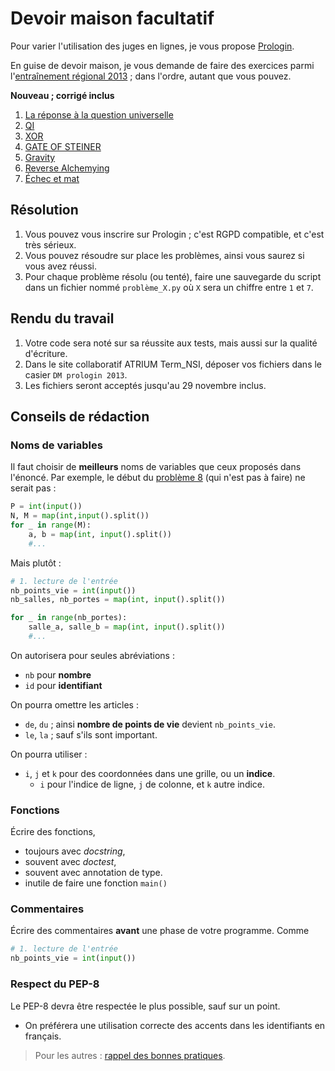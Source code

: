 # Devoir maison facultatif

Pour varier l'utilisation des juges en lignes, je vous propose [Prologin](https://prologin.org/).

En guise de devoir maison, je vous demande de faire des exercices parmi l'[entraînement régional 2013](https://prologin.org/train/2013/semifinal) ; dans l'ordre, autant que vous pouvez.

**Nouveau ; corrigé inclus**

1. [La réponse à la question universelle](Prologin2013/prob-1.html)
2. [QI](Prologin2013/prob-2.html)
3. [XOR](Prologin2013/prob-3.html)
4. [GATE OF STEINER](Prologin2013/prob-4.html)
5. [Gravity](Prologin2013/prob-5.html)
6. [Reverse Alchemying](Prologin2013/prob-6.html)
7. [Échec et mat](Prologin2013/prob-7.html)

## Résolution

1. Vous pouvez vous inscrire sur Prologin ; c'est RGPD compatible, et c'est très sérieux.
2. Vous pouvez résoudre sur place les problèmes, ainsi vous saurez si vous avez réussi.
3. Pour chaque problème résolu (ou tenté), faire une sauvegarde du script dans un fichier nommé `problème_X.py` où `X` sera un chiffre entre `1` et `7`.

## Rendu du travail

1. Votre code sera noté sur sa réussite aux tests, mais aussi sur la qualité d'écriture.
2. Dans le site collaboratif ATRIUM Term_NSI, déposer vos fichiers dans le casier `DM prologin 2013`.
3. Les fichiers seront acceptés jusqu'au 29 novembre inclus.

## Conseils de rédaction

### Noms de variables
Il faut choisir de **meilleurs** noms de variables que ceux proposés dans l'énoncé.
Par exemple, le début du [problème 8](https://prologin.org/train/2013/semifinal/donjons_et_dragons) (qui n'est pas à faire) ne serait pas :

```python
P = int(input())
N, M = map(int,input().split())
for _ in range(M):
    a, b = map(int, input().split())
    #...
```

Mais plutôt :

```python
# 1. lecture de l'entrée
nb_points_vie = int(input())
nb_salles, nb_portes = map(int, input().split())

for _ in range(nb_portes):
    salle_a, salle_b = map(int, input().split())
    #...
```

On autorisera pour seules abréviations : 
* `nb` pour **nombre**
* `id` pour **identifiant**

On pourra omettre les articles :
* `de`, `du` ; ainsi **nombre de points de vie** devient `nb_points_vie`.
* `le`, `la` ; sauf s'ils sont important.

On pourra utiliser :
* `i`, `j` et `k` pour des coordonnées dans une grille, ou un **indice**.
    * `i` pour l'indice de ligne, `j` de colonne, et `k` autre indice.

### Fonctions
Écrire des fonctions,
* toujours avec *docstring*,
* souvent avec *doctest*,
* souvent avec annotation de type.
* inutile de faire une fonction `main()`

### Commentaires
Écrire des commentaires **avant** une phase de votre programme. Comme
```python
# 1. lecture de l'entrée
nb_points_vie = int(input())
```

### Respect du PEP-8
Le PEP-8 devra être respectée le plus possible, sauf sur un point.
+ On préférera une utilisation correcte des accents dans les identifiants en français.

> Pour les autres : [rappel des bonnes pratiques](https://franckchambon.github.io/ClasseVirtuelle/Term_NSI/pep.html).


